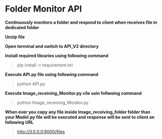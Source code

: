 # Folder Monitor API
**Continuously monitors a folder and respond to client when receives file in dedicated folder**


**Unzip file**

**Open terminal and switch to API_V2 directory**

**Install required libraries using following command**

> pip install -r requirement.txt

**Execute API.py file using following command**

> python API.py

**Execute Image_receiving_Monitor.py cile usin follwoing command**

> python Image_receiving_Monitor.py

**When ever you copy any file inside Image_receiving_folder folder than your Model.py file will be executed and response will be sent to client on following URL**


> http://0.0.0.0:8000/files

